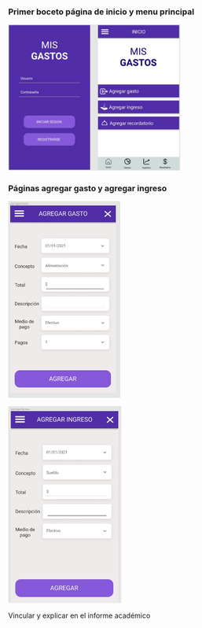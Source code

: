 
<h3>Primer boceto página de inicio y menu principal</h3>

<img src="./images/inicio_y_menu.JPG"
        alt="Primer boceto inicio y menu"
        width="350"/>

<h3>Páginas agregar gasto y agregar ingreso</h3>

<img src="./images/agregar_gasto.JPG"
        alt="Primer boceto inicio y menu"
        height="400"/>

<img src="./images/agregar_ingreso.JPG"
        alt="Primer boceto inicio y menu"
        height="400"/>

Vincular y explicar en el informe académico
